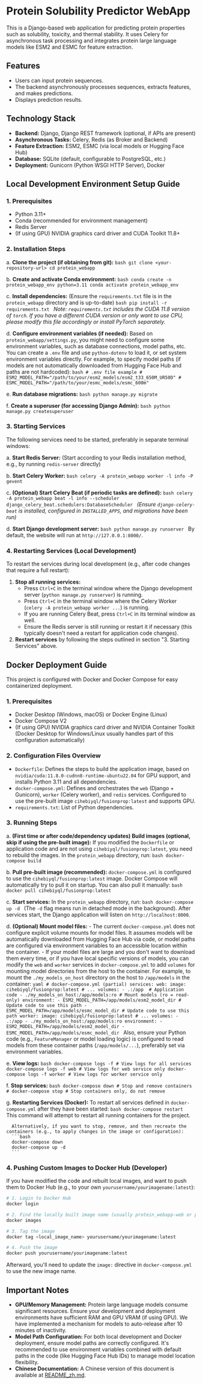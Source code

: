 # Protein Solubility Predictor WebApp

This is a Django-based web application for predicting protein properties such as solubility, toxicity, and thermal stability. It uses Celery for asynchronous task processing and integrates protein large language models like ESM2 and ESMC for feature extraction.

## Features

- Users can input protein sequences.
- The backend asynchronously processes sequences, extracts features, and makes predictions.
- Displays prediction results.

## Technology Stack

- **Backend:** Django, Django REST framework (optional, if APIs are present)
- **Asynchronous Tasks:** Celery, Redis (as Broker and Backend)
- **Feature Extraction:** ESM2, ESMC (via local models or Hugging Face Hub)
- **Database:** SQLite (default, configurable to PostgreSQL, etc.)
- **Deployment:** Gunicorn (Python WSGI HTTP Server), Docker

## Local Development Environment Setup Guide

### 1. Prerequisites

- Python 3.11+
- Conda (recommended for environment management)
- Redis Server
- (If using GPU) NVIDIA graphics card driver and CUDA Toolkit 11.8+

### 2. Installation Steps

   a. **Clone the project (if obtaining from git):**
      ```bash
      git clone <your-repository-url>
      cd protein_webapp 
      ```

   b. **Create and activate Conda environment:**
      ```bash
      conda create -n protein_webapp_env python=3.11
      conda activate protein_webapp_env
      ```

   c. **Install dependencies:**
      (Ensure the `requirements.txt` file is in the `protein_webapp` directory and is up-to-date)
      ```bash
      pip install -r requirements.txt
      ```
      *Note: `requirements.txt` includes the CUDA 11.8 version of `torch`. If you have a different CUDA version or only want to use CPU, please modify this file accordingly or install PyTorch separately.*

   d. **Configure environment variables (if needed):**
      Based on `protein_webapp/settings.py`, you might need to configure some environment variables, such as database connections, model paths, etc. You can create a `.env` file and use `python-dotenv` to load it, or set system environment variables directly.
      For example, to specify model paths (if models are not automatically downloaded from Hugging Face Hub and paths are not hardcoded):
      ```bash
      # .env file example
      # ESM2_MODEL_PATH="/path/to/your/esm2_models/esm2_t33_650M_UR50D"
      # ESMC_MODEL_PATH="/path/to/your/esmc_models/esmc_600m"
      ```

   e. **Run database migrations:**
      ```bash
      python manage.py migrate
      ```

   f. **Create a superuser (for accessing Django Admin):**
      ```bash
      python manage.py createsuperuser
      ```

### 3. Starting Services

   The following services need to be started, preferably in separate terminal windows:

   a. **Start Redis Server:**
      (Start according to your Redis installation method, e.g., by running `redis-server` directly)

   b. **Start Celery Worker:**
      ```bash
      celery -A protein_webapp worker -l info -P gevent
      ```

   c. **(Optional) Start Celery Beat (if periodic tasks are defined):**
      ```bash
      celery -A protein_webapp beat -l info --scheduler django_celery_beat.schedulers:DatabaseScheduler
      ```
      *(Ensure `django-celery-beat` is installed, configured in `INSTALLED_APPS`, and migrations have been run)*

   d. **Start Django development server:**
      ```bash
      python manage.py runserver
      ```
      By default, the website will run at `http://127.0.0.1:8000/`.

### 4. Restarting Services (Local Development)

To restart the services during local development (e.g., after code changes that require a full restart):

1.  **Stop all running services:**
    *   Press `Ctrl+C` in the terminal window where the Django development server (`python manage.py runserver`) is running.
    *   Press `Ctrl+C` in the terminal window where the Celery Worker (`celery -A protein_webapp worker ...`) is running.
    *   If you are running Celery Beat, press `Ctrl+C` in its terminal window as well.
    *   Ensure the Redis server is still running or restart it if necessary (this typically doesn't need a restart for application code changes).
2.  **Restart services** by following the steps outlined in section "3. Starting Services" above.

## Docker Deployment Guide

This project is configured with Docker and Docker Compose for easy containerized deployment.

### 1. Prerequisites

- Docker Desktop (Windows, macOS) or Docker Engine (Linux)
- Docker Compose V2
- (If using GPU) NVIDIA graphics card driver and NVIDIA Container Toolkit (Docker Desktop for Windows/Linux usually handles part of this configuration automatically)

### 2. Configuration Files Overview

- `Dockerfile`: Defines the steps to build the application image, based on `nvidia/cuda:11.8.0-cudnn8-runtime-ubuntu22.04` for GPU support, and installs Python 3.11 and all dependencies.
- `docker-compose.yml`: Defines and orchestrates the `web` (Django + Gunicorn), `worker` (Celery worker), and `redis` services. Configured to use the pre-built image `cihebiyql/fusionprop:latest` and supports GPU.
- `requirements.txt`: List of Python dependencies.

### 3. Running Steps

   a. **(First time or after code/dependency updates) Build images (optional, skip if using the pre-built image):**
      If you modified the `Dockerfile` or application code and are not using `cihebiyql/fusionprop:latest`, you need to rebuild the images.
      In the `protein_webapp` directory, run:
      ```bash
      docker-compose build
      ```

   b. **Pull pre-built image (recommended):**
      `docker-compose.yml` is configured to use the `cihebiyql/fusionprop:latest` image. Docker Compose will automatically try to pull it on startup.
      You can also pull it manually:
      ```bash
      docker pull cihebiyql/fusionprop:latest
      ```

   c. **Start services:**
      In the `protein_webapp` directory, run:
      ```bash
      docker-compose up -d
      ```
      (The `-d` flag means run in detached mode in the background).
      After services start, the Django application will listen on `http://localhost:8000`.

   d. **(Optional) Mount model files:**
      - The current `docker-compose.yml` does not configure explicit volume mounts for model files. It assumes models will be automatically downloaded from Hugging Face Hub via code, or model paths are configured via environment variables to an accessible location within the container.
      - If your model files are large and you don't want to download them every time, or if you have local specific versions of models, you can modify the `web` and `worker` services in `docker-compose.yml` to add `volumes` for mounting model directories from the host to the container.
      For example, to mount the `./my_models_on_host` directory on the host to `/app/models` in the container:
      ```yaml
      # docker-compose.yml (partial)
      services:
        web:
          image: cihebiyql/fusionprop:latest
          # ...
          volumes:
            - .:/app  # Application code
            - ./my_models_on_host:/app/models:ro # Mount models (ro = read-only)
          environment:
            - ESM2_MODEL_PATH=/app/models/esm2_model_dir # Update code to use this path
            - ESMC_MODEL_PATH=/app/models/esmc_model_dir # Update code to use this path
        worker:
          image: cihebiyql/fusionprop:latest
          # ...
          volumes:
            - .:/app
            - ./my_models_on_host:/app/models:ro
          environment:
            - ESM2_MODEL_PATH=/app/models/esm2_model_dir
            - ESMC_MODEL_PATH=/app/models/esmc_model_dir
      ```
      Also, ensure your Python code (e.g., `FeatureManager` or model loading logic) is configured to read models from these container paths (`/app/models/...`), preferably set via environment variables.

   e. **View logs:**
      ```bash
      docker-compose logs -f # View logs for all services
      docker-compose logs -f web # View logs for web service only
      docker-compose logs -f worker # View logs for worker service only
      ```

   f. **Stop services:**
      ```bash
      docker-compose down # Stop and remove containers
      # docker-compose stop # Stop containers only, do not remove
      ```

   g. **Restarting Services (Docker):**
      To restart all services defined in `docker-compose.yml` after they have been started:
      ```bash
      docker-compose restart
      ```
      This command will attempt to restart all running containers for the project.

      Alternatively, if you want to stop, remove, and then recreate the containers (e.g., to apply changes in the image or configuration):
      ```bash
      docker-compose down
      docker-compose up -d
      ```

### 4. Pushing Custom Images to Docker Hub (Developer)

   If you have modified the code and rebuilt local images, and want to push them to Docker Hub (e.g., to your own `yourusername/yourimagename:latest`):
   ```bash
   # 1. Login to Docker Hub
   docker login
   
   # 2. Find the locally built image name (usually protein_webapp-web or protein_webapp_web)
   docker images
   
   # 3. Tag the image
   docker tag <local_image_name> yourusername/yourimagename:latest
   
   # 4. Push the image
   docker push yourusername/yourimagename:latest
   ```
   Afterward, you'll need to update the `image:` directive in `docker-compose.yml` to use the new image name.

## Important Notes

- **GPU/Memory Management:** Protein large language models consume significant resources. Ensure your development and deployment environments have sufficient RAM and GPU VRAM (if using GPU). We have implemented a mechanism for models to auto-release after 10 minutes of inactivity.
- **Model Path Configuration:** For both local development and Docker deployment, ensure model paths are correctly configured. It's recommended to use environment variables combined with default paths in the code (like Hugging Face Hub IDs) to manage model location flexibility.
- **Chinese Documentation:** A Chinese version of this document is available at [README_zh.md](README_zh.md).